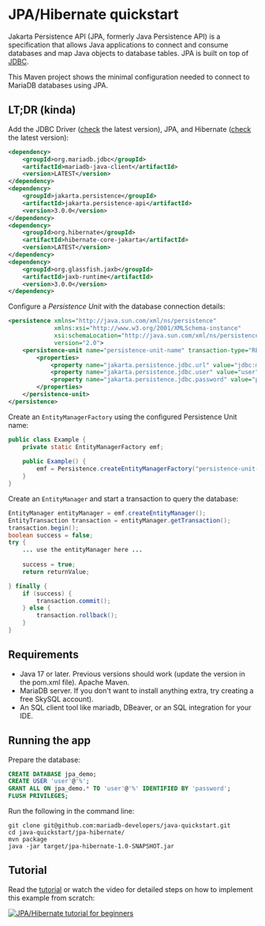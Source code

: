 # JPA/Hibernate quickstart

Jakarta Persistence API (JPA, formerly Java Persistence API) is a specification that allows Java applications to connect
and consume databases and map Java objects to database tables. JPA is built on top of
[JDBC](https://github.com/mariadb-developers/java-quickstart/tree/main/jdbc).

This Maven project shows the minimal configuration needed to connect to MariaDB databases using JPA.

## LT;DR (kinda)

Add the JDBC Driver ([check](https://mariadb.com/docs/clients/mariadb-connectors/connector-j/#latest-software-releases)
the latest version), JPA, and Hibernate ([check](https://hibernate.org/orm/releases) the latest version):

```xml
<dependency>
    <groupId>org.mariadb.jdbc</groupId>
    <artifactId>mariadb-java-client</artifactId>
    <version>LATEST</version>
</dependency>
<dependency>
    <groupId>jakarta.persistence</groupId>
    <artifactId>jakarta.persistence-api</artifactId>
    <version>3.0.0</version>
</dependency>
<dependency>
    <groupId>org.hibernate</groupId>
    <artifactId>hibernate-core-jakarta</artifactId>
    <version>LATEST</version>
</dependency>
<dependency>
    <groupId>org.glassfish.jaxb</groupId>
    <artifactId>jaxb-runtime</artifactId>
    <version>3.0.0</version>
</dependency>
```

Configure a *Persistence Unit* with the database connection details:

```xml
<persistence xmlns="http://java.sun.com/xml/ns/persistence"
             xmlns:xsi="http://www.w3.org/2001/XMLSchema-instance"
             xsi:schemaLocation="http://java.sun.com/xml/ns/persistence http://java.sun.com/xml/ns/persistence/persistence_2_0.xsd"
             version="2.0">
    <persistence-unit name="persistence-unit-name" transaction-type="RESOURCE_LOCAL">
        <properties>
            <property name="jakarta.persistence.jdbc.url" value="jdbc:mariadb://localhost:3306/database_name"/>
            <property name="jakarta.persistence.jdbc.user" value="user"/>
            <property name="jakarta.persistence.jdbc.password" value="password"/>
        </properties>
    </persistence-unit>
</persistence>
```

Create an `EntityManagerFactory` using the configured Persistence Unit name:

```java
public class Example {
    private static EntityManagerFactory emf;
    
    public Example() {
        emf = Persistence.createEntityManagerFactory("persistence-unit-name");
    }
}
```

Create an `EntityManager` and start a transaction to query the database:

```java
EntityManager entityManager = emf.createEntityManager();
EntityTransaction transaction = entityManager.getTransaction();
transaction.begin();
boolean success = false;
try {
    ... use the entityManager here ...
        
    success = true;
    return returnValue;

} finally {
    if (success) {
        transaction.commit();
    } else {
        transaction.rollback();
    }
}
```

## Requirements
- Java 17 or later. Previous versions should work (update the version in the pom.xml file).
Apache Maven.
- MariaDB server. If you don't want to install anything extra, try creating a free SkySQL account).
- An SQL client tool like mariadb, DBeaver, or an SQL integration for your IDE.

## Running the app

Prepare the database:

```sql
CREATE DATABASE jpa_demo;
CREATE USER 'user'@'%';
GRANT ALL ON jpa_demo.* TO 'user'@'%' IDENTIFIED BY 'password';
FLUSH PRIVILEGES;
```

Run the following in the command line:

```
git clone git@github.com:mariadb-developers/java-quickstart.git
cd java-quickstart/jpa-hibernate/
mvn package
java -jar target/jpa-hibernate-1.0-SNAPSHOT.jar
```
[//]: # (insert screenshot)
## Tutorial

Read the [tutorial](https://dzone.com/articles/getting-started-with-jpahibernate) or watch the video for detailed steps on how to implement this example from scratch:

[![JPA/Hibernate tutorial for beginners](https://img.youtube.com/vi/UVo2SRR-ZRM/hqdefault.jpg)](https://www.youtube.com/watch?v=UVo2SRR-ZRM)
